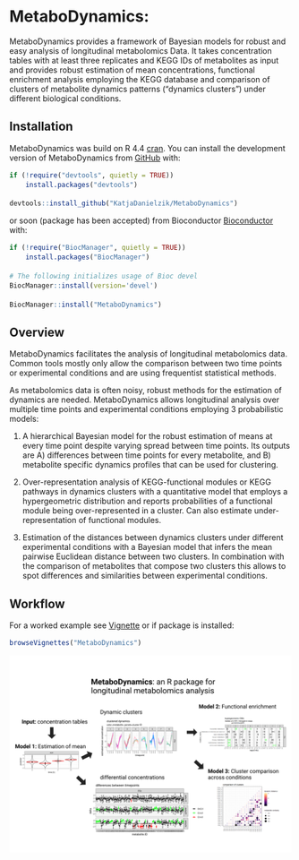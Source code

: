 
# MetaboDynamics:

MetaboDynamics provides a framework of Bayesian models for robust and
easy analysis of longitudinal metabolomics Data. It takes concentration
tables with at least three replicates and KEGG IDs of metabolites as input
and provides robust estimation of mean concentrations, functional enrichment
analysis employing the KEGG database and comparison of clusters of metabolite
dynamics patterns (“dynamics clusters”) under different biological
conditions.

## Installation

MetaboDynamics was build on R 4.4 [cran](https://cran.r-project.org/).
You can install the development version of MetaboDynamics from
[GitHub](https://github.com/) with:

``` r
if (!require("devtools", quietly = TRUE))
    install.packages("devtools")

devtools::install_github("KatjaDanielzik/MetaboDynamics")
```

or soon (package has been accepted) 
from Bioconductor [Bioconductor](https://bioconductor.org/) with:

``` r
if (!require("BiocManager", quietly = TRUE))
    install.packages("BiocManager")

# The following initializes usage of Bioc devel
BiocManager::install(version='devel')

BiocManager::install("MetaboDynamics")
```

## Overview

MetaboDynamics facilitates the analysis of longitudinal metabolomics
data. Common tools mostly only allow the comparison between two time
points or experimental conditions and are using frequentist statistical
methods.

As metabolomics data is often noisy, robust methods for the estimation
of dynamics are needed. MetaboDynamics allows longitudinal analysis over
multiple time points and experimental conditions employing 3
probabilistic models:

1)  A hierarchical Bayesian model for the robust estimation of means at
    every time point despite varying spread between time points. Its
    outputs are A) differences between time points for every metabolite,
    and B) metabolite specific dynamics profiles that can be used for
    clustering.

2)  Over-representation analysis of KEGG-functional modules or KEGG pathways
    in dynamics clusters with a quantitative model that employs a hypergeometric
    distribution and reports probabilities of a functional module being
    over-represented in a cluster. Can also estimate
    under-representation of functional modules.

3)  Estimation of the distances between dynamics clusters under
    different experimental conditions with a Bayesian model that infers
    the mean pairwise Euclidean distance between two clusters. In
    combination with the comparison of metabolites that compose two
    clusters this allows to spot differences and similarities between
    experimental conditions.

## Workflow

For a worked example see [Vignette](https://github.com/KatjaDanielzik/MetaboDynamics/tree/main/vignettes/) or if package is installed:

``` r
browseVignettes("MetaboDynamics")
```

![](man/figures/README-MetaboDynamics_pitch.png)
